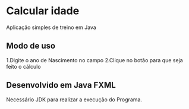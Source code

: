 # Calcular idade

 Aplicação simples de treino em Java
 
 ## Modo de uso
 
1.Digite o ano de Nascimento no campo
2.Clique no botão para que seja feito o cálculo

## Desenvolvido em Java FXML

  Necessário JDK para realizar a execução do Programa.
